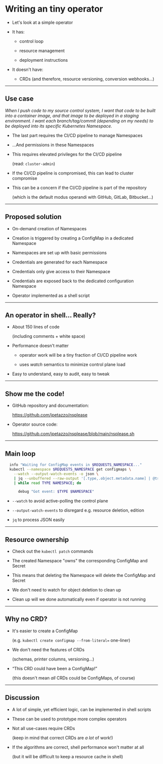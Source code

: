# Writing an tiny operator

- Let's look at a simple operator

- It has:

  - control loop

  - resource management

  - deployment instructions

- It doesn't have:

  - CRDs (and therefore, resource versioning, conversion webhooks...)

---

## Use case

*When I push code to my source control system, I want that code
to be built into a container image, and that image to be deployed
in a staging environment. I want each branch/tag/commit (depending
on my needs) to be deployed into its specific Kubernetes Namespace.*

- The last part requires the CI/CD pipeline to manage Namespaces

- ...And permissions in these Namespaces

- This requires elevated privileges for the CI/CD pipeline

  (read: `cluster-admin`)

- If the CI/CD pipeline is compromised, this can lead to cluster compromise

- This can be a concern if the CI/CD pipeline is part of the repository

  (which is the default modus operandi with GitHub, GitLab, Bitbucket...)

---

## Proposed solution

- On-demand creation of Namespaces

- Creation is triggered by creating a ConfigMap in a dedicated Namespace

- Namespaces are set up with basic permissions

- Credentials are generated for each Namespace

- Credentials only give access to their Namespace

- Credentials are exposed back to the dedicated configuration Namespace

- Operator implemented as a shell script

---

## An operator in shell... Really?

- About 150 lines of code

  (including comments + white space)

- Performance doesn't matter

  - operator work will be a tiny fraction of CI/CD pipeline work

  - uses *watch* semantics to minimize control plane load

- Easy to understand, easy to audit, easy to tweak

---

## Show me the code!

- GitHub repository and documentation:

  https://github.com/jpetazzo/nsplease

- Operator source code:

  https://github.com/jpetazzo/nsplease/blob/main/nsplease.sh

---

## Main loop

```bash
  info "Waiting for ConfigMap events in $REQUESTS_NAMESPACE..."
  kubectl --namespace $REQUESTS_NAMESPACE get configmaps \
    --watch --output-watch-events -o json \
    | jq --unbuffered --raw-output '[.type,.object.metadata.name] | @tsv' \
    | while read TYPE NAMESPACE; do

      debug "Got event: $TYPE $NAMESPACE"
```

- `--watch` to avoid active-polling the control plane

- `--output-watch-events` to disregard e.g. resource deletion, edition

- `jq` to process JSON easily

---

## Resource ownership

- Check out the `kubectl patch` commands

- The created Namespace "owns" the corresponding ConfigMap and Secret

- This means that deleting the Namespace will delete the ConfigMap and Secret

- We don't need to watch for object deletion to clean up

- Clean up will we done automatically even if operator is not running

---

## Why no CRD?

- It's easier to create a ConfigMap

  (e.g. `kubectl create configmap --from-literal=` one-liner)

- We don't need the features of CRDs

  (schemas, printer columns, versioning...)

- “This CRD could have been a ConfigMap!”

  (this doesn't mean *all* CRDs could be ConfigMaps, of course)

---

## Discussion

- A lot of simple, yet efficient logic, can be implemented in shell scripts

- These can be used to prototype more complex operators

- Not all use-cases require CRDs

  (keep in mind that correct CRDs are *a lot* of work!)

- If the algorithms are correct, shell performance won't matter at all

  (but it will be difficult to keep a resource cache in shell)
